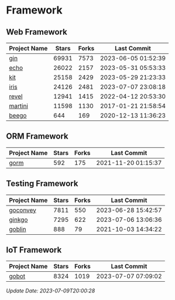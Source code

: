 # Framework

## Web Framework
| Project Name | Stars | Forks | Last Commit |
| ------------ | ----- | ----- | ----------- |
| [gin](https://github.com/gin-gonic/gin) | 69931 | 7573 | 2023-06-05 01:52:39 |
| [echo](https://github.com/labstack/echo) | 26022 | 2157 | 2023-05-31 05:53:33 |
| [kit](https://github.com/go-kit/kit) | 25158 | 2429 | 2023-05-29 21:23:33 |
| [iris](https://github.com/kataras/iris) | 24126 | 2481 | 2023-07-07 23:08:18 |
| [revel](https://github.com/revel/revel) | 12941 | 1415 | 2022-04-12 20:53:30 |
| [martini](https://github.com/go-martini/martini) | 11598 | 1130 | 2017-01-21 21:58:54 |
| [beego](https://github.com/astaxie/beego) | 644 | 169 | 2020-12-13 11:36:23 |

## ORM Framework
| Project Name | Stars | Forks | Last Commit |
| ------------ | ----- | ----- | ----------- |
| [gorm](https://github.com/jinzhu/gorm) | 592 | 175 | 2021-11-20 01:15:37 |

## Testing Framework
| Project Name | Stars | Forks | Last Commit |
| ------------ | ----- | ----- | ----------- |
| [goconvey](https://github.com/smartystreets/goconvey) | 7811 | 550 | 2023-06-28 15:42:57 |
| [ginkgo](https://github.com/onsi/ginkgo) | 7295 | 622 | 2023-07-06 13:06:36 |
| [goblin](https://github.com/franela/goblin) | 888 | 79 | 2021-10-03 14:34:22 |

## IoT Framework
| Project Name | Stars | Forks | Last Commit |
| ------------ | ----- | ----- | ----------- |
| [gobot](https://github.com/hybridgroup/gobot) | 8324 | 1019 | 2023-07-07 07:09:02 |

*Update Date: 2023-07-09T20:00:28*